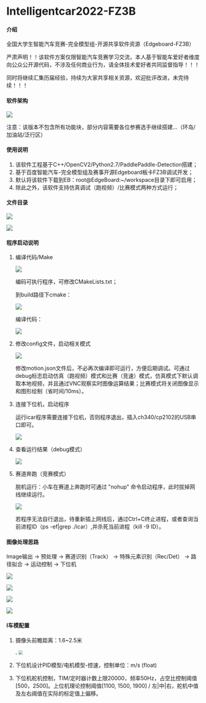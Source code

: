 # Intelligentcar2022-FZ3B

#### 介绍
全国大学生智能汽车竞赛-完全模型组-开源共享软件资源（Edgeboard-FZ3B）

严肃声明！！该软件方案仅限智能汽车竞赛学习交流，本人基于智能车爱好者维度向公众公开源代码，不涉及任何商业行为，请全体技术爱好者共同监督指导！！！

同时将继续汇集历届经验，持续为大家共享相关资源，欢迎批评改进，未完待续！！！

#### 软件架构
![](./res/ICAR-Edgeboard-Frame.png)

注意：该版本不包含所有功能块，部分内容需要各位参赛选手继续搭建...（环岛/加油站/泛行区）



#### 使用说明

1.  该软件工程基于C++/OpenCV2/Python2.7/PaddlePaddle-Detection搭建；
2.  基于百度智能汽车-完全模型组及赛事开源Edgeboard板卡FZ3B调试开发；
3.  默认将该软件下载到EB：root@EdgeBoard:~/workspace目录下即可启用；
4.  除此之外，该软件支持仿真调试（跑视频）/比赛模式两种方式运行；

#### 文件目录

![](./res/软件文件目录.png)

![](./res/目录.png)



#### 程序启动说明

1. 编译代码/Make

   ![](./res/makeList.png)

   编码可执行程序，可修改CMakeLists.txt；

   到build路径下cmake：

   ![](./res/cmake.jpg)

   编译代码：

   ![](./res/make.png)

   

2. 修改config文件，启动相关模式

   ![](./res/config.png)

   ​		修改motion.json文件后，不必再次编译即可运行，方便后期调试。可通过debug标志启动仿真（跑视频）模式和比赛（竞速）模式，仿真模式下默认调取本地视频，并且通过VNC观察实时图像运算结果；比赛模式将关闭图像显示和图形绘制（省时间/10ms）。

   

3. 连接下位机，启动程序

   运行icar程序需要连接下位机，否则程序退出，插入ch340/cp2102的USB串口即可。

   ![](./res/run.png)

   

4. 查看运行结果（debug模式）

   ![](./res/debug.png)

   

5. 赛道奔跑（竞赛模式）

   脱机运行：小车在赛道上奔跑时可通过 "nohup" 命令启动程序，此时拔掉网线继续运行。

   ![](./res/nohup.png)

   若程序无法自行退出，待重新插上网线后，通过Ctrl+C终止进程，或者查询当前进程ID（ps -ef|grep ./icar）,并杀死当前进程（kill -9 ID）。

   

   


#### 图像处理思路

Image输出 → 预处理 → 赛道识别（Track） → 特殊元素识别（Rec/Det） →  路径拟合  → 运动控制  → 下位机

![](./res/ai.jpg)



![](./res/track.jpg)



![](./res/rec.jpg)



![](./res/control.jpg)



#### I车模配置

1. 摄像头前瞻距离：1.6~2.5米

   <img src="./res/前瞻A.jpg" style="zoom:25%;" />

   <img src="./res/前瞻B.jpg" style="zoom: 67%;" />



2. 下位机设计PID模型/电机模型-控速，控制单位：m/s (float)
3. 下位机舵机控制，TIM/定时器计数上限20000，频率50Hz，占空比控制阈值[500，2500]。上位机理论控制阈值[1100, 1500, 1900] / 左|中|右，舵机中值及左右阈值在实际的标定值上偏移。